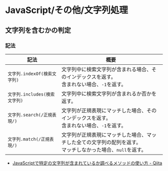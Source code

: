 # JavaScript/その他/文字列処理

## 文字列を含むかの判定

### 記法

| 記法                          | 概要                                                         |
| ----------------------------- | ------------------------------------------------------------ |
| `文字列.indexOf(検索文字列)`  | 文字列中に検索文字列が含まれる場合、そのインデックスを返す。<br />含まれない場合、`-1`を返す。 |
| `文字列.includes(検索文字列)` | 文字列中に検索文字列が含まれるか否かを返す。                 |
| `文字列.search(/正規表現/)`   | 文字列が正規表現にマッチした場合、そのインデックスを返す。<br />含まれない場合、`-1`を返す。 |
| `文字列.match(/正規表現/)`    | 文字列が正規表現にマッチした場合、マッチした全ての文字列の配列を返す。<br />マッチしなかった場合、`null`を返す。 |

- [JavaScriptで特定の文字列が含まれているか調べるメソッドの使い方 - Qiita](https://qiita.com/shimajiri/items/a2d79d9aa1323da972f3)
